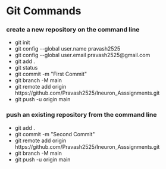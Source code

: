  
 # Git Commands
 ### create a new repository on the command line
 <div>
    <ul>
        <li>git init</li>
        <li>git config --global user.name pravash2525</li>
        <li>git config --global user.email pravash2525@gmail.com</li>
        <li>git add .</li>
        <li>git status</li>
        <li>git commit -m "First Commit"</li>
        <li>git branch -M main</li>
        <li>git remote add origin https://github.com/Pravash2525/Ineuron_Asssignments.git</li>
        <li>git push -u origin main</li>
    </ul> 
 </div>

 ### push an existing repository from the command line
 <div>
    <ul>
        <li>git add .</li>
        <li>git commit -m "Second Commit"</li>
        <li>git remote add origin https://github.com/Pravash2525/Ineuron_Asssignments.git</li>
        <li>git branch -M main</li>
        <li>git push -u origin main</li>
    </ul> 
 </div>
